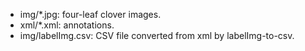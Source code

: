 * img/*.jpg: four-leaf clover images.
* xml/*.xml: annotations.
* img/labelImg.csv: CSV file converted from xml by labelImg-to-csv.
